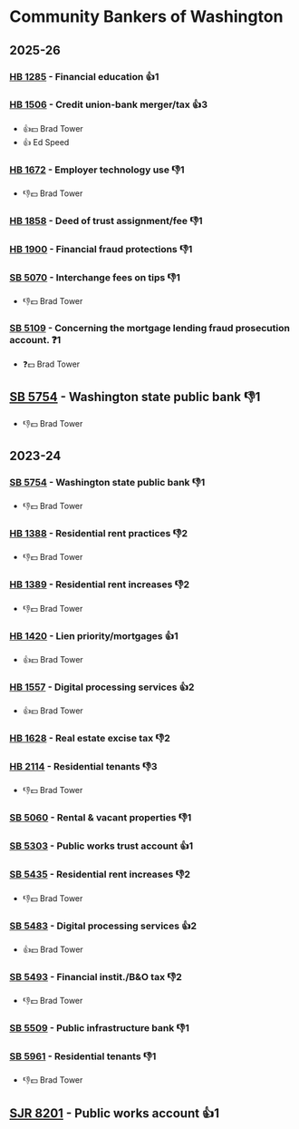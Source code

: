 # Community Bankers of Washington
## 2025-26

### [HB 1285](/bill/2025-26/hb/1285/) - Financial education 👍1  

### [HB 1506](/bill/2025-26/hb/1506/) - Credit union-bank merger/tax 👍3  
* 👍💵 Brad Tower
* 👍 Ed Speed

### [HB 1672](/bill/2025-26/hb/1672/) - Employer technology use  👎1 
* 👎💵 Brad Tower

### [HB 1858](/bill/2025-26/hb/1858/) - Deed of trust assignment/fee  👎1 

### [HB 1900](/bill/2025-26/hb/1900/) - Financial fraud protections  👎1 

### [SB 5070](/bill/2025-26/sb/5070/) - Interchange fees on tips  👎1 
* 👎💵 Brad Tower

### [SB 5109](/bill/2025-26/sb/5109/) - Concerning the mortgage lending fraud prosecution account.   ❓1
* ❓💵 Brad Tower

## [SB 5754](/bill/2025-26/sb/5754/) - Washington state public bank  👎1 
* 👎💵 Brad Tower

## 2023-24

### [SB 5754](/bill/2023-24/sb/5754/) - Washington state public bank  👎1 
* 👎💵 Brad Tower

### [HB 1388](/bill/2023-24/hb/1388/) - Residential rent practices  👎2 
* 👎💵 Brad Tower

### [HB 1389](/bill/2023-24/hb/1389/) - Residential rent increases  👎2 
* 👎💵 Brad Tower

### [HB 1420](/bill/2023-24/hb/1420/) - Lien priority/mortgages 👍1  
* 👍💵 Brad Tower

### [HB 1557](/bill/2023-24/hb/1557/) - Digital processing services 👍2  
* 👍💵 Brad Tower

### [HB 1628](/bill/2023-24/hb/1628/) - Real estate excise tax  👎2 

### [HB 2114](/bill/2023-24/hb/2114/) - Residential tenants  👎3 
* 👎💵 Brad Tower

### [SB 5060](/bill/2023-24/sb/5060/) - Rental & vacant properties  👎1 

### [SB 5303](/bill/2023-24/sb/5303/) - Public works trust account 👍1  

### [SB 5435](/bill/2023-24/sb/5435/) - Residential rent increases  👎2 
* 👎💵 Brad Tower

### [SB 5483](/bill/2023-24/sb/5483/) - Digital processing services 👍2  
* 👍💵 Brad Tower

### [SB 5493](/bill/2023-24/sb/5493/) - Financial instit./B&O tax  👎2 
* 👎💵 Brad Tower

### [SB 5509](/bill/2023-24/sb/5509/) - Public infrastructure bank  👎1 

### [SB 5961](/bill/2023-24/sb/5961/) - Residential tenants  👎1 
* 👎💵 Brad Tower

## [SJR 8201](/bill/2023-24/sjr/8201/) - Public works account 👍1  
